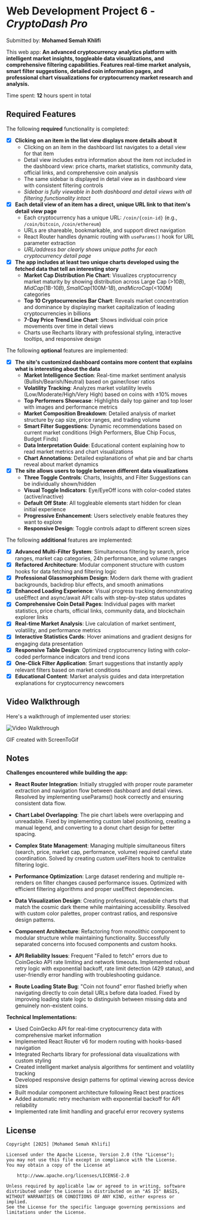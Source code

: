 # Web Development Project 6 - *CryptoDash Pro*

Submitted by: **Mohamed Semah Khlifi**

This web app: **An advanced cryptocurrency analytics platform with intelligent market insights, toggleable data visualizations, and comprehensive filtering capabilities. Features real-time market analysis, smart filter suggestions, detailed coin information pages, and professional chart visualizations for cryptocurrency market research and analysis.**

Time spent: **12** hours spent in total

## Required Features

The following **required** functionality is completed:

- [x] **Clicking on an item in the list view displays more details about it**
  - Clicking on an item in the dashboard list navigates to a detail view for that item
  - Detail view includes extra information about the item not included in the dashboard view: price charts, market statistics, community data, official links, and comprehensive coin analysis
  - The same sidebar is displayed in detail view as in dashboard view with consistent filtering controls
  - *Sidebar is fully viewable in both dashboard and detail views with all filtering functionality intact*
- [x] **Each detail view of an item has a direct, unique URL link to that item's detail view page**
  - Each cryptocurrency has a unique URL: `/coin/{coin-id}` (e.g., `/coin/bitcoin`, `/coin/ethereum`)
  - URLs are shareable, bookmarkable, and support direct navigation
  - React Router handles dynamic routing with `useParams()` hook for URL parameter extraction
  - *URL/address bar clearly shows unique paths for each cryptocurrency detail page*
- [x] **The app includes at least two unique charts developed using the fetched data that tell an interesting story**
  - **Market Cap Distribution Pie Chart**: Visualizes cryptocurrency market maturity by showing distribution across Large Cap (>$10B), Mid Cap ($1B-$10B), Small Cap ($100M-$1B), and Micro Cap (<$100M) categories
  - **Top 10 Cryptocurrencies Bar Chart**: Reveals market concentration and dominance by displaying market capitalization of leading cryptocurrencies in billions
  - **7-Day Price Trend Line Chart**: Shows individual coin price movements over time in detail views
  - Charts use Recharts library with professional styling, interactive tooltips, and responsive design

The following **optional** features are implemented:

- [x] **The site's customized dashboard contains more content that explains what is interesting about the data**
  - **Market Intelligence Section**: Real-time market sentiment analysis (Bullish/Bearish/Neutral) based on gainer/loser ratios
  - **Volatility Tracking**: Analyzes market volatility levels (Low/Moderate/High/Very High) based on coins with ±10% moves
  - **Top Performers Showcase**: Highlights daily top gainer and top loser with images and performance metrics
  - **Market Composition Breakdown**: Detailed analysis of market structure by cap size, price ranges, and trading volume
  - **Smart Filter Suggestions**: Dynamic recommendations based on current market conditions (High Performers, Blue Chip Focus, Budget Finds)
  - **Data Interpretation Guide**: Educational content explaining how to read market metrics and chart visualizations
  - **Chart Annotations**: Detailed explanations of what pie and bar charts reveal about market dynamics
- [x] **The site allows users to toggle between different data visualizations**
  - **Three Toggle Controls**: Charts, Insights, and Filter Suggestions can be individually shown/hidden
  - **Visual Toggle Indicators**: Eye/EyeOff icons with color-coded states (active/inactive)
  - **Default Off State**: All toggleable elements start hidden for clean initial experience
  - **Progressive Enhancement**: Users selectively enable features they want to explore
  - **Responsive Design**: Toggle controls adapt to different screen sizes

The following **additional** features are implemented:

* [x] **Advanced Multi-Filter System**: Simultaneous filtering by search, price ranges, market cap categories, 24h performance, and volume ranges
* [x] **Refactored Architecture**: Modular component structure with custom hooks for data fetching and filtering logic
* [x] **Professional Glassmorphism Design**: Modern dark theme with gradient backgrounds, backdrop blur effects, and smooth animations
* [x] **Enhanced Loading Experience**: Visual progress tracking demonstrating useEffect and async/await API calls with step-by-step status updates
* [x] **Comprehensive Coin Detail Pages**: Individual pages with market statistics, price charts, official links, community data, and blockchain explorer links
* [x] **Real-time Market Analysis**: Live calculation of market sentiment, volatility, and performance metrics
* [x] **Interactive Statistics Cards**: Hover animations and gradient designs for engaging data presentation
* [x] **Responsive Table Design**: Optimized cryptocurrency listing with color-coded performance indicators and trend icons
* [x] **One-Click Filter Application**: Smart suggestions that instantly apply relevant filters based on market conditions
* [x] **Educational Content**: Market analysis guides and data interpretation explanations for cryptocurrency newcomers

## Video Walkthrough

Here's a walkthrough of implemented user stories:

<img src='http://i.imgur.com/link/to/your/gif/file.gif' title='Video Walkthrough' width='' alt='Video Walkthrough' />

<!-- Replace this with whatever GIF tool you used! -->
GIF created with ScreenToGif

## Notes

**Challenges encountered while building the app:**

- **React Router Integration**: Initially struggled with proper route parameter extraction and navigation flow between dashboard and detail views. Resolved by implementing useParams() hook correctly and ensuring consistent data flow.

- **Chart Label Overlapping**: The pie chart labels were overlapping and unreadable. Fixed by implementing custom label positioning, creating a manual legend, and converting to a donut chart design for better spacing.

- **Complex State Management**: Managing multiple simultaneous filters (search, price, market cap, performance, volume) required careful state coordination. Solved by creating custom useFilters hook to centralize filtering logic.

- **Performance Optimization**: Large dataset rendering and multiple re-renders on filter changes caused performance issues. Optimized with efficient filtering algorithms and proper useEffect dependencies.

- **Data Visualization Design**: Creating professional, readable charts that match the cosmic dark theme while maintaining accessibility. Resolved with custom color palettes, proper contrast ratios, and responsive design patterns.

- **Component Architecture**: Refactoring from monolithic component to modular structure while maintaining functionality. Successfully separated concerns into focused components and custom hooks.

- **API Reliability Issues**: Frequent "Failed to fetch" errors due to CoinGecko API rate limiting and network timeouts. Implemented robust retry logic with exponential backoff, rate limit detection (429 status), and user-friendly error handling with troubleshooting guidance.

- **Route Loading State Bug**: "Coin not found" error flashed briefly when navigating directly to coin detail URLs before data loaded. Fixed by improving loading state logic to distinguish between missing data and genuinely non-existent coins.

**Technical Implementations:**
- Used CoinGecko API for real-time cryptocurrency data with comprehensive market information
- Implemented React Router v6 for modern routing with hooks-based navigation
- Integrated Recharts library for professional data visualizations with custom styling
- Created intelligent market analysis algorithms for sentiment and volatility tracking
- Developed responsive design patterns for optimal viewing across device sizes
- Built modular component architecture following React best practices
- Added automatic retry mechanism with exponential backoff for API reliability
- Implemented rate limit handling and graceful error recovery systems

## License

    Copyright [2025] [Mohamed Semah Khlifi]

    Licensed under the Apache License, Version 2.0 (the "License");
    you may not use this file except in compliance with the License.
    You may obtain a copy of the License at

        http://www.apache.org/licenses/LICENSE-2.0

    Unless required by applicable law or agreed to in writing, software
    distributed under the License is distributed on an "AS IS" BASIS,
    WITHOUT WARRANTIES OR CONDITIONS OF ANY KIND, either express or implied.
    See the License for the specific language governing permissions and
    limitations under the License.